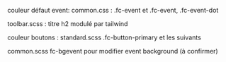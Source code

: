couleur défaut event:
common.css : .fc-event et .fc-event, .fc-event-dot

toolbar.scss : titre h2 modulé par tailwind

couleur boutons : standard.scss .fc-button-primary et les suivants

common.scss fc-bgevent pour modifier event background (à confirmer)
